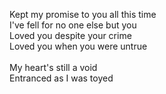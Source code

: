 Kept my promise to you all this time<br/>
I've fell for no one else but you<br/>
Loved you despite your crime<br/>
Loved you when you were untrue<br/>
<br/>
My heart's still a void<br/>
Entranced as I was toyed<br/>
		
